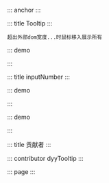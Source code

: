 ::: anchor
:::

::: title Tooltip
:::

`超出外部dom宽度...时鼠标移入展示所有`

::: demo

<template>
  <div>
    <div style="width: 150px">
      <dyy-tooltip content="测试Tooltip宽度超过后问题" placement="top">
        <span>测试Tooltip宽度超过后问题测试Tooltip宽度超过后问题</span>
      </dyy-tooltip>
    </div>
    <dyy-tooltip content="测试Tooltip宽度超过后问题">
      <p>测试Tooltip宽度超过后问题测试Tooltip宽度超过后问题</p>
    </dyy-tooltip>
  </div>
</template>
<script>
  export default {
    data() {
      return {}
    }
  }
</script>

:::

::: title inputNumber
:::

::: demo

<template>
  <el-form :model="form" inline>
    <el-form-item label="数字:4位小数">
      <el-input v-number-input:4 type="number" v-model="form.value" @input="handleInput"/>
    </el-form-item>
    <el-form-item label="数字">
      <el-input v-number-input type="number" v-model="form.value1" @input="handleInput1"/>
    </el-form-item>
<el-form-item label="数字2">
      <el-input v-number-input:2 type="number" v-model="form.value2" @input="handleInput1"/>
    </el-form-item>
    <el-button @click="submit">提交</el-button>
  </el-form>
</template>
<script>
  export default {
    data() {
      return {
        form: {
          value: 0,
          value1: 0,
          value2: 0,
        }
      }
    },
    methods: {
      submit() {
        console.log(this.form.value);
        console.log(this.form.value1)
      },
      handleInput() {
        console.log(this.form.value)
      },
      handleInput1() {
        console.log(this.form.value1)
      }
    }
  }
</script>

<style scope>
  /* chrome */ 
  input::-webkit-outer-spin-button,
  input::-webkit-inner-spin-button { 
      -webkit-appearance: none; 
  }
  /* 火狐浏览器 */
  input[type="number"]{ 
      -moz-appearance: textfield; 
  }
</style>

:::

::: demo

<template>
<div>
  <el-button @click="login">login</el-button>
</div>
</template>
<script>
export default {
  data() {
    return {}
    },
    methods: {
      login() {
        location.href="http://localhost/#/login"
      }
    }
  }
</script>

:::

::: title 贡献者
:::

::: contributor dyyTooltip
:::

::: page
:::
